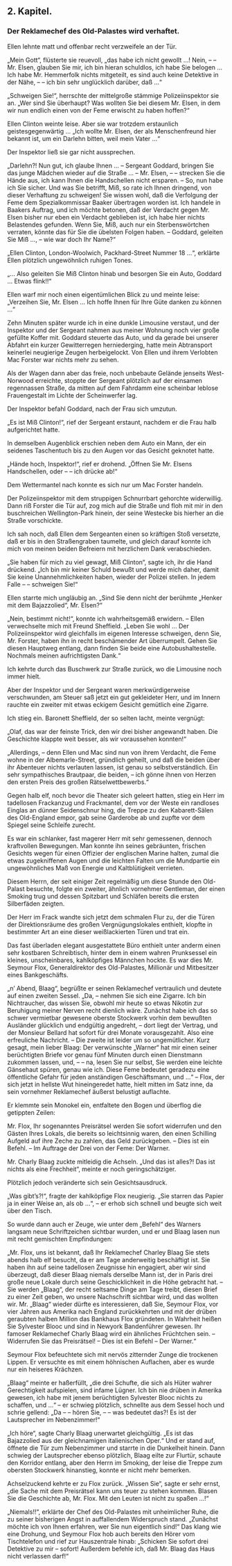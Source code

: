 <h2>2. Kapitel.</h2>
<h3>Der Reklamechef des Old-Palastes wird verhaftet.</h3>

Ellen lehnte matt und offenbar recht verzweifele an der Tür.

„Mein Gott“, flüsterte sie reuevoll, „das habe ich nicht gewollt …! Nein, – –
Mr. Elsen, glauben Sie mir, ich bin hieran schuldlos, ich habe Sie belogen …
Ich habe Mr. Hemmerfolk nichts mitgeteilt, es sind auch keine Detektive in der
Nähe, – – ich bin sehr unglücklich darüber, daß …“

„Schweigen Sie!“, herrschte der mittelgroße stämmige Polizeiinspektor sie an.
„Wer sind Sie überhaupt? Was wollten Sie bei diesem Mr. Elsen, in dem wir nun
endlich einen von der Feme erwischt zu haben hoffen?“

Ellen Clinton weinte leise. Aber sie war trotzdem erstaunlich
geistesgegenwärtig … „Ich wollte Mr. Elsen, der als Menschenfreund hier bekannt
ist, um ein Darlehn bitten, weil mein Vater …“

Der Inspektor ließ sie gar nicht aussprechen.

„Darlehn?! Nun gut, ich glaube Ihnen … – Sergeant Goddard, bringen Sie das
junge Mädchen wieder auf die Straße … – Mr. Elsen, – – strecken Sie die Hände
aus, ich kann Ihnen die Handschellen nicht ersparen. – So, nun habe ich Sie
sicher. Und was Sie betrifft, Miß, so rate ich Ihnen dringend, von dieser
Verhaftung zu schweigen! Sie wissen wohl, daß die Verfolgung der Feme dem
Spezialkommissar Baaker übertragen worden ist. Ich handele in Baakers Auftrag,
und ich möchte betonen, daß der Verdacht gegen Mr. Elsen bisher nur eben ein
Verdacht geblieben ist, ich habe hier nichts Belastendes gefunden. Wenn Sie,
Miß, auch nur ein Sterbenswörtchen verraten, könnte das für Sie die übelsten
Folgen haben. – Goddard, geleiten Sie Miß …, – wie war doch Ihr Name?“

„Ellen Clinton, London-Woolwich, Packhard-Street Nummer 18 …“, erklärte Ellen
plötzlich ungewöhnlich ruhigen Tones.

„… Also geleiten Sie Miß Clinton hinab und besorgen Sie ein Auto, Goddard …
Etwas flink!!“

Ellen warf mir noch einen eigentümlichen Blick zu und meinte leise: „Verzeihen
Sie, Mr. Elsen … Ich hoffe Ihnen für Ihre Güte danken zu können …“

Zehn Minuten später wurde ich in eine dunkle Limousine verstaut, und der
Inspektor und der Sergeant nahmen aus meiner Wohnung noch vier große gefüllte
Koffer mit. Goddard steuerte das Auto, und da gerade bei unserer Abfahrt ein
kurzer Gewitterregen herniederging, hatte mein Abtransport keinerlei neugierige
Zeugen herbeigelockt. Von Ellen und ihrem Verlobten Mac Forster war nichts mehr
zu sehen.

Als der Wagen dann aber das freie, noch unbebaute Gelände jenseits West-Norwood
erreichte, stoppte der Sergeant plötzlich auf der einsamen regennassen Straße,
da mitten auf dem Fahrdamm eine scheinbar leblose Frauengestalt im Lichte der
Scheinwerfer lag.

Der Inspektor befahl Goddard, nach der Frau sich umzutun.

„Es ist Miß Clinton!“, rief der Sergeant erstaunt, nachdem er die Frau halb
aufgerichtet hatte.

In demselben Augenblick erschien neben dem Auto ein Mann, der ein seidenes
Taschentuch bis zu den Augen vor das Gesicht geknotet hatte.

„Hände hoch, Inspektor!“, rief er drohend. „Öffnen Sie Mr. Elsens Handschellen,
oder – – ich drücke ab!“

Dem Wettermantel nach konnte es sich nur um Mac Forster handeln.

Der Polizeiinspektor mit dem struppigen Schnurrbart gehorchte widerwillig. Dann
riß Forster die Tür auf, zog mich auf die Straße und floh mit mir in den
buschreichen Wellington-Park hinein, der seine Westecke bis hierher an die
Straße vorschickte.

Ich sah noch, daß Ellen dem Sergeanten einen so kräftigen Stoß versetzte, daß
er bis in den Straßengraben taumelte, und gleich darauf konnte ich mich von
meinen beiden Befreiern mit herzlichem Dank verabschieden.

„Sie haben für mich zu viel gewagt, Miß Clinton“, sagte ich, ihr die Hand
drückend. „Ich bin mir keiner Schuld bewußt und werde mich daher, damit Sie
keine Unannehmlichkeiten haben, wieder der Polizei stellen. In jedem Falle – –
schweigen Sie!“

Ellen starrte mich ungläubig an. „Sind Sie denn nicht der berühmte „Henker mit
dem Bajazzolied“, Mr. Elsen?“

„Nein, bestimmt nicht!“, konnte ich wahrheitsgemäß erwidern. – Ellen
verwechselte mich mit Freund Sheffield. „Leben Sie wohl … Der Polizeiinspektor
wird gleichfalls im eigenen Interesse schweigen, denn Sie, Mr. Forster, haben
ihn in recht beschämender Art überrumpelt. Gehen Sie diesen Hauptweg entlang,
dann finden Sie beide eine Autobushaltestelle. Nochmals meinen aufrichtigsten
Dank.“

Ich kehrte durch das Buschwerk zur Straße zurück, wo die Limousine noch immer
hielt.

Aber der Inspektor und der Sergeant waren merkwürdigerweise verschwunden, am
Steuer saß jetzt ein gut gekleideter Herr, und im Innern rauchte ein zweiter
mit etwas eckigem Gesicht gemütlich eine Zigarre.

Ich stieg ein. Baronett Sheffield, der so selten lacht, meinte vergnügt:

„Olaf, das war der feinste Trick, den wir drei bisher angewandt haben. Die
Geschichte klappte weit besser, als wir voraussehen konnten!“

„Allerdings, – denn Ellen und Mac sind nun von ihrem Verdacht, die Feme wohne
in der Albemarle-Street, gründlich geheilt, und daß die beiden über ihr
Abenteuer nichts verlauten lassen, ist genau so selbstverständlich. Ein sehr
sympathisches Brautpaar, die beiden, – ich gönne ihnen von Herzen den ersten
Preis des großen Rätselwettbewerbs.“

Gegen halb elf, noch bevor die Theater sich geleert hatten, stieg ein Herr im
tadellosen Frackanzug und Frackmantel, dem vor der Weste ein randloses Einglas
an dünner Seidenschnur hing, die Treppe zu den Kabarett-Sälen des Old-England
empor, gab seine Garderobe ab und zupfte vor dem Spiegel seine Schleife
zurecht.

Es war ein schlanker, fast magerer Herr mit sehr gemessenen, dennoch
kraftvollen Bewegungen. Man konnte ihn seines gebräunten, frischen Gesichts
wegen für einen Offizier der englischen Marine halten, zumal die etwas
zugekniffenen Augen und die leichten Falten um die Mundpartie ein
ungewöhnliches Maß von Energie und Kaltblütigkeit verrieten.

Diesem Herrn, der seit einiger Zeit regelmäßig um diese Stunde den Old-Palast
besuchte, folgte ein zweiter, ähnlich vornehmer Gentleman, der einen Smoking
trug und dessen Spitzbart und Schläfen bereits die ersten Silberfäden zeigten.

Der Herr im Frack wandte sich jetzt dem schmalen Flur zu, der die Türen der
Direktionsräume des großen Vergnügungslokales enthielt, klopfte in bestimmter
Art an eine dieser weißlackierten Türen und trat ein.

Das fast überladen elegant ausgestattete Büro enthielt unter anderm einen sehr
kostbaren Schreibtisch, hinter dem in einem wahren Prunksessel ein kleines,
unscheinbares, kahlköpfiges Männchen hockte. Es war dies Mr. Seymour Flox,
Generaldirektor des Old-Palastes, Millionär und Mitbesitzer eines
Bankgeschäfts.

„n’ Abend, Blaag“, begrüßte er seinen Reklamechef vertraulich und deutete auf
einen zweiten Sessel. „Da, – nehmen Sie sich eine Zigarre. Ich bin
Nichtraucher, das wissen Sie, obwohl mir heute so etwas Nikotin zur Beruhigung
meiner Nerven recht dienlich wäre. Zunächst habe ich das so schwer vermietbar
gewesene oberste Stockwerk vorhin dem bewußten Ausländer glücklich und
endgültig angedreht, – dort liegt der Vertrag, und der Monsieur Bellard hat
sofort für drei Monate vorausgezahlt. Also eine erfreuliche Nachricht. – Die
zweite ist leider um so ungemütlicher. Kurz gesagt, mein lieber Blaag: Der
verwünschte „Warner“ hat mir einen seiner berüchtigten Briefe vor genau fünf
Minuten durch einen Dienstmann zukommen lassen, und, – – na, lesen Sie nur
selbst, Sie werden eine leichte Gänsehaut spüren, genau wie ich. Diese Feme
bedeutet geradezu eine öffentliche Gefahr für jeden anständigen Geschäftsmann,
und …“ – Flox, der sich jetzt in hellste Wut hineingeredet hatte, hielt mitten
im Satz inne, da sein vornehmer Reklamechef äußerst belustigt auflachte.

Er klemmte sein Monokel ein, entfaltete den Bogen und überflog die getippten
Zeilen:

Mr. Flox, Ihr sogenanntes Preisrätsel werden Sie sofort widerrufen und den
Gästen Ihres Lokals, die bereits so leichtsinnig waren, den einen Schilling
Aufgeld auf ihre Zeche zu zahlen, das Geld zurückgeben. – Dies ist ein Befehl.
– Im Auftrage der Drei von der Feme: Der Warner.

Mr. Charly Blaag zuckte mitleidig die Achseln. „Und das ist alles?! Das ist
nichts als eine Frechheit“, meinte er noch geringschätziger.

Plötzlich jedoch veränderte sich sein Gesichtsausdruck.

„Was gibt’s?!“, fragte der kahlköpfige Flox neugierig. „Sie starren das Papier
ja in einer Weise an, als ob …“, – er erhob sich schnell und beugte sich weit
über den Tisch.

So wurde dann auch er Zeuge, wie unter dem „Befehl“ des Warners langsam neue
Schriftzeichen sichtbar wurden, und er und Blaag lasen nun mit recht gemischten
Empfindungen:

„Mr. Flox, uns ist bekannt, daß Ihr Reklamechef Charley Blaag Sie stets abends
halb elf besucht, da er am Tage anderweitig beschäftigt ist. Sie haben ihn auf
seine tadellosen Zeugnisse hin engagiert, aber wir sind überzeugt, daß dieser
Blaag niemals derselbe Mann ist, der in Paris drei große neue Lokale durch
seine Geschicklichkeit in die Höhe gebracht hat. – Sie werden „Blaag“, der
recht seltsame Dinge am Tage treibt, diesen Brief zu einer Zeit geben, wo
unsere Nachschrift sichtbar wird, und das wollten wir. Mr. „Blaag“ wieder
dürfte es interessieren, daß Sie, Seymour Flox, vor vier Jahren aus Amerika
nach England zurückkehrten und mit der drüben geraubten halben Million das
Bankhaus Flox gründeten. In Wahrheit heißen Sie Sylvester Blooc und sind in
Newyork Bandenführer gewesen. Ihr famoser Reklamechef Charly Blaag wird ein
ähnliches Früchtchen sein. – Widerrufen Sie das Preisrätsel! – Dies ist ein
Befehl – Der Warner.“

Seymour Flox befeuchtete sich mit nervös zitternder Zunge die trockenen Lippen.
Er versuchte es mit einem höhnischen Auflachen, aber es wurde nur ein heiseres
Krächzen.

„Blaag“ meinte er haßerfüllt, „die drei Schufte, die sich als Hüter wahrer
Gerechtigkeit aufspielen, sind infame Lügner. Ich bin nie drüben in Amerika
gewesen, ich habe mit jenem berüchtigten Sylvester Blooc nichts zu schaffen,
und …“ – er schwieg plötzlich, schnellte aus dem Sessel hoch und schrie
gellend: „Da – – hören Sie, – – was bedeutet das?! Es ist der Lautsprecher im
Nebenzimmer!“

„Ich höre“, sagte Charly Blaag unerwartet gleichgültig. „Es ist das Bajazzolied
aus der gleichnamigen italienischen Oper.“ Und er stand auf, öffnete die Tür
zum Nebenzimmer und starrte in die Dunkelheit hinein. Dann schwieg der
Lautsprecher ebenso plötzlich, Blaag eilte zur Flurtür, schaute den Korridor
entlang, aber den Herrn im Smoking, der leise die Treppe zum obersten Stockwerk
hinanstieg, konnte er nicht mehr bemerken.

Achselzuckend kehrte er zu Flox zurück. „Wissen Sie“, sagte er sehr ernst, „die
Sache mit dem Preisrätsel kann uns teuer zu stehen kommen. Blasen Sie die
Geschichte ab, Mr. Flox. Mit den Leuten ist nicht zu spaßen …!“

„Niemals!!“, erklärte der Chef des Old-Palastes mit unheimlicher Ruhe, die zu
seiner bisherigen Angst in auffallendem Widerspruch stand. „Zunächst möchte ich
von Ihnen erfahren, wer Sie nun eigentlich sind!“ Das klang wie eine Drohung,
und Seymour Flox hob auch bereits den Hörer vom Tischtelefon und rief zur
Hauszentrale hinab: „Schicken Sie sofort drei Detektive zu mir – sofort!
Außerdem befehle ich, daß Mr. Blaag das Haus nicht verlassen darf!“


